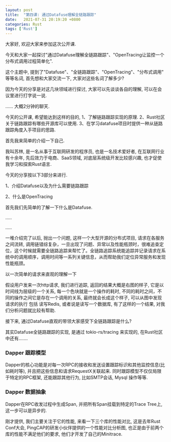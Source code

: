```yaml
---
layout: post
title:  "第四课: 通过Datafuse理解全链路跟踪"
date:   2021-07-31 20:19:20 +0800
categories: Rust
tags: ['Rust']
---
```


大家好, 欢迎大家来参加这次公开课. 

今天和大家一起探讨"通过Datafuse理解全链路跟踪"、"OpenTracing让监控一个分布式调用过程简单化".

这个主题中, 提到了"Datafuse"、"全链路跟踪"、"OpenTracing"、"分布式调用" 等等名词, 首先想和大家交流一下, 大家对这些名词了解多少?

因为今天的分享是对这几块领域进行探讨, 大家可以先谈谈各自的理解, 可以在会议里进行打字说一说.

...... 大概2分钟的聊天.

今天的公开课, 希望能达到这样的目的, 1、了解链路跟踪实现的原理. 2、Rust社区关于链路跟踪有哪些开源库可以使用. 3、在学习datafuse项目时提供一种从链路跟踪角度入手项目的思路.

首先我来简单的介绍一下自己.

我叫苏林, 是一名从事于互联网研发的程序员, 也是一名技术爱好者, 在互联网行业有十余年, 先后效力于电商、SaaS领域, 对底层系统级开发比较感兴趣, 也才促使我学习和探索Rust语言. 

今天的分享按以下3部分来进行.

1、介绍Datafuse以及为什么需要链路跟踪

2、什么是OpenTracing

首先我们先简单的了解一下什么是Datafuse.

.....

.....

一堆介绍完了以后, 抛出一个问题, 这样一个大型开源的分布式项目, 请求在各服务之间流转, 调用链错综复杂，一旦出现了问题、异常以及性能瓶颈时，很难追查定位，这个时候就需要全链路追踪来帮忙了。全链路追踪系统能追踪并记录请求在系统中的调用顺序，调用时间等一系列关键信息，从而帮助我们定位异常服务和发现性能瓶颈。

以一次简单的请求来直观的理解一下

假设用户发来一次http请求, 我们进行追踪, 返回的结果大概是右图的样子, 它是以时间线为层级的一个关系, 每一个色块就是一个操作的耗时, 不同的耗时之间，不同的操作之间它是存在一个调用的关系, 最终就会长成这个样子, 可以从图中发现 请求的执行 包括 读写Redis, 或者说是读写一个数据库, 有了这样的一个结果, 对我们分析问题就比较有帮助.

接下来, 通过Datafuse直观的带领大家感受下全链路跟踪是什么?

其实Datafuse全链路跟踪的实现, 是通过 tokio-rs/tracing 来实现的, 在Rust社区中还有.......


### Dapper 跟踪模型

Dapper的核心功能是对每一次RPC的接收和发送设置跟踪标识和其他监控信息(比如耗时等), 并且把这些信息和请求RequestX关联起来. 同时跟踪模型不仅仅局限于特定的RPC框架, 还能跟踪其他行为, 比如SMTP会话, Mysql 操作等等.

### Dapper 数据抽象

Dapper在RPC收发过程中生成Span, 并把所有Span挂载到特定的Trace Tree上, 这一步可以是异步的.

刚才提供, 我们主要关注于它的性能, 来看一下三个库的性能对比, 这是去年Rust Conf大会, PingCAP的研发小伙伴提供的一个性能对比分析图, 也正是由于前两个库的性能不满足他们的要求, 他们才开发了自己的Minitrace.
